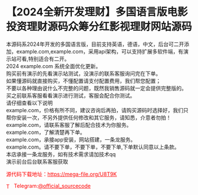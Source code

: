 # 【2024全新开发理财】多国语言版电影投资理财源码众筹分红影视理财网站源码

本源码系2024年开发的多国语言版，目前支持英语，德语，中文，后台可二开添加，example.com,example.com，采用api架构，可以支持扩展多软件端，有演示站可看,特别适合有二开。<br>2024 example.com 系统全面优化更新。<br>购买前有演示的先看演示站测试，没演示的联系客服询问完在下单。<br>如果懂源码就直接购买，不懂配置请支付配置费用，我们帮您配置；<br>不要以各种理由说什么不完整的问题，既然我销售源码就一定会提供完整版的。<br>买之前联系客服看看演示进行测试，客服会配合你测试。<br>请仔细查看以下说明<br>example.com，价格有所不同，建议咨询后再拍，请购买源码时选择好，我们只帮你安装一次，不另外提供任何修改和其它服务，请知悉，介意者勿拍！<br>example.com，请联系客服了解后配合技术为你服务。<br>example.com，了解清楚再下单。<br>example.com，承接app安装，网站搭建，一条龙服务。<br>example.com。请不要下单，不要下单，不要下单,下单默认同意以上条款。<br>本店承接一条龙服务，如有技术需求请加技术qq<br>演示前台后台联系客服获取<br>


<p style="color: red;">源代码下载地址：<a href="https://mega-file.org/U8T9K" style="color: red;">https://mega-file.org/U8T9K</a></p><p style="color: red;"><img src="https://cdn-icons-png.flaticon.com/512/2111/2111646.png" alt="Telegram Icon" style="width: 16px; vertical-align: middle; margin-right: 5px;">Telegram:<a href="https://t.me/official_sourcecode" style="color: red;">@official_sourcecode</a></p>